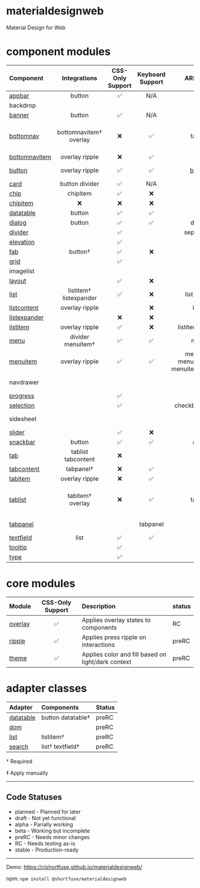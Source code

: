 # materialdesignweb
Material Design for Web

# component modules

| Component | Integrations | CSS-Only Support | Keyboard Support | ARIA Role | ARIA Attributes | Status
| :-------- | :----------: | :--------------: | :--------------: | :------:  | :-------------: | :-----
| [appbar](components/appbar/) | button | :white_check_mark: | N/A | :x: | :x: | beta
| backdrop | | | | | | *planned*
| [banner](components/banner/) | button | :white_check_mark: | N/A | :x: | :x: | beta
| [bottomnav](components/bottomnav/) | bottomnavitem† overlay | :x: | :white_check_mark: | tablist | aria-multiselectable aria-orientation | RC
| [bottomnavitem](components/bottomnav/item.js) | overlay ripple | :x: | :white_check_mark: | [tab](utils/aria/tab.js) | aria-selected | RC
| [button](components/button/) | overlay ripple | :white_check_mark: | :white_check_mark: | [button](utils/aria/button.js) | aria-disabled‡ aria-pressed‡ | stable
| [card](components/card/) | button divider | :white_check_mark: | N/A | :x: | :x: | preRC
| [chip](components/chip/) | chipitem | :white_check_mark: | :x: | :x: | :x: | alpha
| [chipitem](components/chip/item.js) | :x: | :x: | :x: | :x: | :x: | alpha
| [datatable](components/datatable/) | button | :white_check_mark: | :white_check_mark: | grid | aria-selected | preRC
| [dialog](components/dialog/) | button | :white_check_mark: | :white_check_mark: | dialog | aria-modal | preRC
| [divider](components/divider/) |  | :white_check_mark:| | separator‡ | | preRC
| [elevation](components/elevation/) | | :white_check_mark: | | | | RC
| [fab](components/fab/) | button†  | :white_check_mark:| :x: |:x: | :x: | beta
| [grid](components/grid/) |  | :white_check_mark:| | :x: | :x: | preRC
| imagelist | | | | | | *use grid*
| [layout](components/layout/) | | :white_check_mark: | :x: |:x: | :x: | beta
| [list](components/list/) | listitem† listexpander | :white_check_mark: | :x: | list listbox | :x: | preRC
| [listcontent](components/list/content.js) | overlay ripple | | :x: | link‡ | :x: | preRC
| [listexpander](components/list/expander.js) | | :x: | :x: | :x: | aria-expanded | beta
| [listitem](components/list/item.js) | overlay ripple | :white_check_mark: | :x: | listitem option‡ | aria-selected | preRC
| [menu](components/menu/) | divider menuitem† | :white_check_mark: | :white_check_mark: | menu | aria-hidden | preRC
| [menuitem](components/menu/item.js) | overlay ripple | :white_check_mark: | :white_check_mark:| menuitem menuitemradio menuitemcheckbox | aria-disabled aria-checked | stable
| navdrawer | | | | | | *use layout*
| [progress](components/progress/) |  | :white_check_mark:| | :x: | :x: | beta
| [selection](components/selection/) | | :white_check_mark: | | checkbox‡ radio‡ | :x: | preRC
| sidesheet | | | | | | *use layout*
| [slider](components/slider/) | | :white_check_mark: | :x: | :x: | :x: | alpha
| [snackbar](components/snackbar/) | button | :white_check_mark: | :white_check_mark: | alert | aria-hidden | RC
| [tab](components/tab/) | tablist tabcontent | :x: |  |  | | RC
| [tabcontent](components/tab/content.js) | tabpanel† | :x: | :white_check_mark: | | | RC
| [tabitem](components/tab/item.js) | overlay ripple | :x: | :white_check_mark: | [tab](utils/aria/tab.js) | aria-selected | RC
| [tablist](components/tab/list.js) | tabitem† overlay | :x: | :white_check_mark: | tablist | aria-multiselectable aria-orientation | RC
| [tabpanel](components/tab/panel.js) | | | tabpanel | :white_check_mark: | aria-expanded aria-hidden | RC
| [textfield](components/textfield/) | list | :white_check_mark: | :white_check_mark: | :x: | :x: | preRC
| [tooltip](components/tooltip/) | | :white_check_mark: | | :x: | :x: | beta
| [type](components/type/) | | :white_check_mark: | | | | RC

# core modules

| Module | CSS-Only Support | Description | status
| :-------- | :-: | :- | :- |
| [overlay](core/overlay/) | :white_check_mark: | Applies overlay states to components | RC
| [ripple](core/ripple/) | :white_check_mark: | Applies press ripple on interactions | preRC
| [theme](core/ripple/) | :white_check_mark: | Applies color and fill based on light/dark context | preRC

# adapter classes
| Adapter | Components | Status
| :-------- | :-- | :-
| [datatable](adapters/datatable/) | button datatable† | preRC
| [dom](adapters/dom/) | | preRC
| [list](adapters/list/) | listitem† | preRC
| [search](adapters/search/) | list† textfield† | preRC

† Required

‡ Apply manually

----------

## Code Statuses

* planned - Planned for later
* draft - Not yet functional
* alpha - Parially working
* beta - Working but incomplete
* preRC - Needs minor changes
* RC - Needs testing as-is
* stable - Production-ready

----

Demo: https://clshortfuse.github.io/materialdesignweb/

npm: `npm install @shortfuse/materialdesignweb`